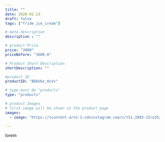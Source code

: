 ```yaml
---
title: ""
date: 2020-02-23
draft: false
tags: ["fride_ice_cream"]

# meta description
description : ""

# product Price
price: "3000"
priceBefore: "3600.0"

# Product Short Description
shortDescription: ""

#product ID
productID: "B86UUz_HcVv"

# type must be "products"
type: "products"

# product Images
# first image will be shown in the product page
images:
  - image: "https://scontent-arn2-1.cdninstagram.com/v/t51.2885-15/e35/85209751_225555271938910_93617315248447610_n.jpg?se=7&tp=1&_nc_ht=scontent-arn2-1.cdninstagram.com&_nc_cat=110&_nc_ohc=WHHD2ihMjR4AX_RKqr-&ccb=7-4&oh=15e7795310eeb5123e4f540fbde9cc8d&oe=6082829C&ig_cache_key=MjI1MDIwMDM1NDk2NDQ4OTU4Mw%3D%3D.2-ccb7-4"

---
```

lorem
